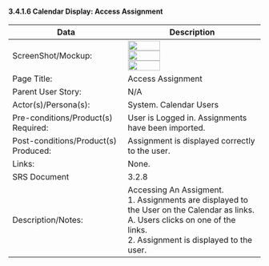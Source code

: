 #### 3.4.1.6 Calendar Display: Access Assignment

| Data | Description |
| --- |--- |
| ScreenShot/Mockup: | <img  src="https://github.com/MCLifeLeader/CS364/blob/master/SDD/resources/3.2.8.0.png" height="50%" width="50%"><br><img  src="https://github.com/MCLifeLeader/CS364/blob/master/SDD/resources/3.2.8.1.png" height="50%" width="50%"><br><img  src="https://github.com/MCLifeLeader/CS364/blob/master/SDD/resources/3.2.8.2.png" height="50%" width="50%">|
| Page Title: | Access Assignment|
| Parent User Story:| N/A|
| Actor(s)/Persona(s): | System. Calendar Users|
| Pre-conditions/Product(s) Required: | User is Logged in. Assignments have been imported.|
| Post-conditions/Product(s) Produced: | Assignment is displayed correctly to the user.|
| Links: | None.|
| SRS Document | 3.2.8 |
| Description/Notes:| Accessing An Assigment.<br>1. Assignments are displayed to the User on the Calendar as links.<br>   A. Users clicks on one of the links.<br>2. Assignment is displayed to the user.|

